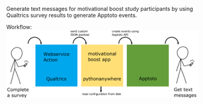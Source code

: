 Generate text messages for motivational boost study participants by using Qualtrics survey results to generate Apptoto events.

Workflow:
![workflow](./workflow.png)
